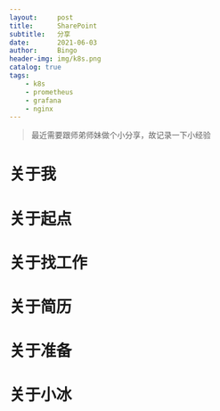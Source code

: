 ```yaml
---
layout:     post
title:      SharePoint
subtitle:   分享
date:       2021-06-03
author:     Bingo
header-img: img/k8s.png
catalog: true
tags:
    - k8s
    - prometheus
    - grafana
    - nginx
---
```


> 最近需要跟师弟师妹做个小分享，故记录一下小经验

# 关于我

# 关于起点

# 关于找工作

# 关于简历

# 关于准备

# 关于小冰
